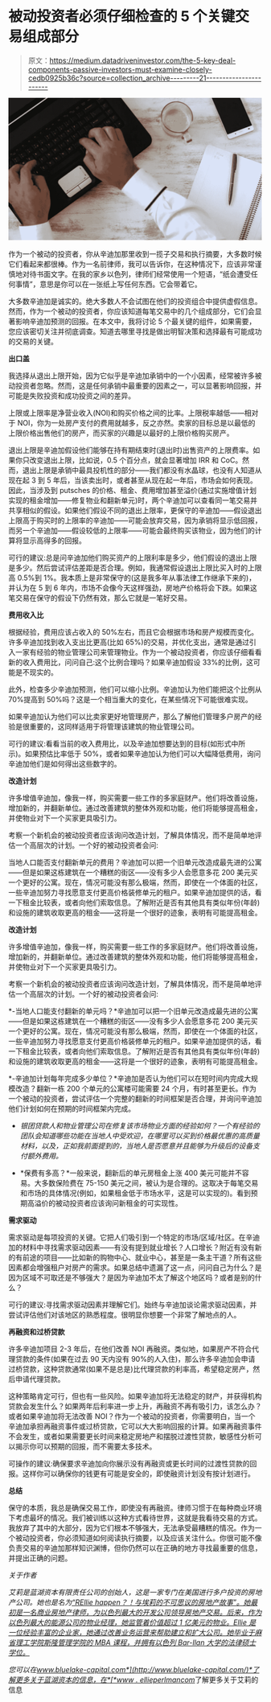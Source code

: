 # 被动投资者必须仔细检查的 5 个关键交易组成部分

> 原文：<https://medium.datadriveninvestor.com/the-5-key-deal-components-passive-investors-must-examine-closely-cedb0925b36c?source=collection_archive---------21----------------------->

![](img/dd63c89311fdab61196b51dde414b2b0.png)

作为一个被动的投资者，你从辛迪加那里收到一揽子交易和执行摘要，大多数时候它们看起来都很棒。作为一名前律师，我可以告诉你，在这种情况下，应该非常谨慎地对待书面文字。在我的家乡以色列，律师们经常使用一个短语，“纸会遭受任何事情”，意思是你可以在一张纸上写任何东西。它会带着它。

大多数辛迪加是诚实的。绝大多数人不会试图在他们的投资组合中提供虚假信息。然而，作为一个被动的投资者，你应该知道每笔交易中的几个组成部分，它们会显著影响辛迪加预测的回报。在本文中，我将讨论 5 个最关键的组件，如果需要，您应该密切关注并彻底调查。知道去哪里寻找是做出明智决策和选择最有可能成功的交易的关键。

**出口盖**

我选择从退出上限开始，因为它似乎是辛迪加承销中的一个小因素，经常被许多被动投资者忽略。然而，这是任何承销中最重要的因素之一，可以显著影响回报，并可能是失败投资和成功投资之间的差异。

上限或上限率是净营业收入(NOI)和购买价格之间的比率。上限税率越低——相对于 NOI，你为一处房产支付的费用就越多，反之亦然。卖家的目标总是以最低的上限价格出售他们的房产，而买家的兴趣是以最好的上限价格购买房产。

退出上限是辛迪加假设他们能够在持有期结束时(退出时)出售资产的上限费率。如果你只改变退出上限，比如说，0.5 个百分点，就会显著增加 IRR 和 CoC。然而，退出上限是承销中最具投机性的部分——我们都没有水晶球，也没有人知道从现在起 3 到 5 年后，当该卖出时，或者甚至从现在起一年后，市场会如何表现。因此，当涉及到 putsches 的价格、租金、费用增加甚至溢价(通过实施增值计划实现的租金增加——修复物业和翻新单元)时，两个辛迪加可以查看同一笔交易并共享相似的假设。如果他们假设不同的退出上限率，更保守的辛迪加——假设退出上限高于购买时的上限率的辛迪加——可能会放弃交易，因为承销将显示低回报，而另一个辛迪加——假设较低的上限率——可能会最终购买该物业，因为他们的计算将显示高得多的回报。

可行的建议:总是问辛迪加他们购买资产的上限利率是多少，他们假设的退出上限是多少。然后尝试评估差距是否合理。例如，我通常假设退出上限比买入时的上限高 0.5%到 1%。我本质上是非常保守的(这是我多年从事法律工作继承下来的)，并认为在 5 到 6 年内，市场不会像今天这样强劲，房地产价格将会下跌。如果这笔交易在保守的假设下仍然有效，那么它就是一笔好交易。

**费用收入比**

根据经验，费用应该占收入的 50%左右，而且它会根据市场和房产规模而变化。许多辛迪加找到收入支出比更高(比如 65%)的交易，并优化支出，通常是通过引入一家有经验的物业管理公司来管理物业。作为一个被动投资者，你应该仔细看看新的收入费用比，问问自己:这个比例合理吗？如果辛迪加假设 33%的比例，这可能是不现实的。

此外，检查多少辛迪加预测，他们可以缩小比例。辛迪加认为他们能把这个比例从 70%提高到 50%吗？这是一个相当重大的变化，在某些情况下可能很难实现。

如果辛迪加认为他们可以比卖家更好地管理房产，那么了解他们管理多户房产的经验是很重要的，这同样适用于将管理该建筑的物业管理公司。

可行的建议:看看当前的收入费用比，以及辛迪加想要达到的目标(如形式中所示)。如果预估比率低于 50%，或者如果辛迪加认为他们可以大幅降低费用，询问辛迪加他们是如何得出这些数字的。

**改造计划**

许多增值辛迪加，像我一样，购买需要一些工作的多家庭财产。他们将改善设施，增加新的，并翻新单位。通过改善建筑的整体外观和功能，他们将能够提高租金，并使物业对下一个买家更具吸引力。

考察一个新机会的被动投资者应该询问改造计划，了解具体情况，而不是简单地评估一个高层次的计划。一个好的被动投资者会问:

当地人口能否支付翻新单元的费用？辛迪加可以把一个旧单元改造成最先进的公寓——但是如果这栋建筑在一个糟糕的街区——没有多少人会愿意多花 200 美元买一个更好的公寓。现在，情况可能没有那么极端，然而，即使在一个体面的社区，一些辛迪加努力寻找愿意支付更高价格装修单元的租户。如果辛迪加提供的话，看一下租金比较表，或者向他们索取信息。了解附近是否有其他具有类似年份(年龄)和设施的建筑收取更高的租金——这将是一个很好的迹象，表明有可能提高租金。

**改造计划**

许多增值辛迪加，像我一样，购买需要一些工作的多家庭财产。他们将改善设施，增加新的，并翻新单位。通过改善建筑的整体外观和功能，他们将能够提高租金，并使物业对下一个买家更具吸引力。

考察一个新机会的被动投资者应该询问改造计划，了解具体情况，而不是简单地评估一个高层次的计划。一个好的被动投资者会问:

*-当地人口能支付翻新的单元吗？*辛迪加可以把一个旧单元改造成最先进的公寓——但是如果这栋建筑在一个糟糕的街区——没有多少人会愿意多花 200 美元买一个更好的公寓。现在，情况可能没有那么极端，然而，即使在一个体面的社区，一些辛迪加努力寻找愿意支付更高价格装修单元的租户。如果辛迪加提供的话，看一下租金比较表，或者向他们索取信息。了解附近是否有其他具有类似年份(年龄)和设施的建筑收取更高的租金——这将是一个很好的迹象，表明有可能提高租金。

*-辛迪加计划每年完成多少单位？*辛迪加是否认为他们可以在短时间内完成大规模改造？翻新一栋 200 个单元的公寓楼可能需要 24 个月，有时甚至更长。作为一个被动的投资者，尝试评估一个完整的翻新的时间框架是否合理，并询问辛迪加他们计划如何在预期的时间框架内完成。

- *银团贷款人和物业管理公司在修复该市场物业方面的经验如何？一个有经验的团队会知道哪些功能在当地人中受欢迎，在哪里可以买到价格最优惠的高质量材料，以及，正如我前面提到的，当地人是否愿意并且能够为升级后的设备支付额外费用。*

- *保费有多高？*一般来说，翻新后的单元房租金上涨 400 美元可能并不容易。大多数保险费在 75-150 美元之间，被认为是合理的。这取决于每笔交易和市场的具体情况(例如，如果租金低于市场水平，这是可以实现的)。看到预期高溢价的被动投资者应该询问新租金的可实现性。

**需求驱动**

需求驱动是每项投资的关键。它把人们吸引到一个特定的市场/区域/社区。在辛迪加的材料中寻找需求驱动因素——有没有提到就业增长？人口增长？附近有没有新的有前途的项目——比如新的购物中心、就业中心，甚至是一条主干道？所有这些因素都会增强租户对房产的需求。如果总结中遗漏了这一点，问问自己为什么？是因为区域不可取还是不够强大？是因为辛迪加不太了解这个地区吗？或者是别的什么？

可行的建议:寻找需求驱动因素并理解它们。始终与辛迪加谈论需求驱动因素，并尝试评估他们对该地区的熟悉程度。很明显你想要一个非常了解地点的人。

**再融资和过桥贷款**

许多辛迪加项目 2-3 年后，在他们改善 NOI 再融资。类似地，如果房产不符合代理贷款的条件(如果在过去 90 天内没有 90%的人入住)，那么许多辛迪加会申请过桥贷款，这种贷款通常(如果不是总是)比代理贷款的利率高，希望稳定房产，然后申请代理贷款。

这种策略肯定可行，但也有一些风险。如果辛迪加将无法稳定的财产，并获得机构贷款会发生什么？如果两年后利率进一步上升，再融资不再有吸引力，该怎么办？或者如果辛迪加将无法改善 NOI？作为一个被动的投资者，你需要明白，当一个辛迪加承担再融资事件或过桥贷款，它可以大大影响回报的计算。如果再融资事件不会发生，或者如果需要更长时间来稳定房地产和摆脱过渡性贷款，敏感性分析可以揭示你可以预期的回报，而不需要太多技术。

可操作的建议:确保要求辛迪加向你展示没有再融资或更长时间的过渡性贷款的回报。这样你可以确保你的钱更有可能是安全的，即使融资计划没有按计划进行。

**总结**

保守的本质，我总是确保交易工作，即使没有再融资。律师习惯于在每种商业环境下考虑最坏的情况。我们被训练以这种方式看待世界，这就是我看待交易的方式。我放弃了其中的大部分，因为它们根本不够强大，无法承受最糟糕的情况。作为一个被动投资者，你必须知道如何阅读执行摘要，以及应该关注什么。你很可能不像负责交易的辛迪加那样知识渊博，但你仍然可以在正确的地方寻找最重要的信息，并提出正确的问题。

*关于作者*

*艾莉是蓝湖资本有限责任公司的创始人，这是一家专门在美国进行多户投资的房地产公司。她也是名为*[*“REllie happen？！与埃莉的不可思议的房地产故事”。她最初是一名商业房地产律师，为以色列最大的开发公司领导房地产交易。后来，作为以色列最大的能源公司的物业经理，她监管着价值超过 1 亿美元的物业。Ellie 是一位经验丰富的企业家，她通过改善业务运营来帮助建立和扩大公司。她毕业于麻省理工学院斯隆管理学院的 MBA 课程，并拥有以色列 Bar-Ilan 大学的法律硕士学位。*](https://www.ellieyogev.com/unbelievable-real-estate-stories)

*您可以在*[*www.bluelake-capital.com*](http://www.bluelake-capital.com/)*了解更多关于蓝湖资本的信息，在*[*www . ellieperlmancom*](http://file/C:/Users/doves/Dropbox/Blog/www.ellieyogev.com)了解更多关于艾莉的信息